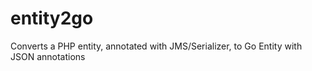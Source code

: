 # entity2go

Converts a PHP entity, annotated with JMS/Serializer, to Go Entity with JSON annotations
